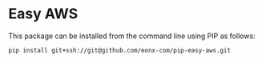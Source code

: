 # Easy AWS

This package can be installed from the command line using PIP as follows:

`pip install git+ssh://git@github.com/eonx-com/pip-easy-aws.git`

